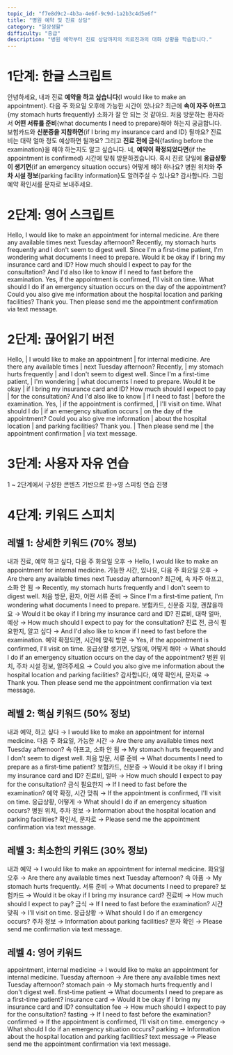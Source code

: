 ```yaml
---
topic_id: "f7e8d9c2-4b3a-4e6f-9c9d-1a2b3c4d5e6f"
title: "병원 예약 및 진료 상담"
category: "일상생활"
difficulty: "중급"
description: "병원 예약부터 진료 상담까지의 의료진과의 대화 상황을 학습합니다."
---
```


# 1단계: 한글 스크립트

안녕하세요, 내과 진료 **예약을 하고 싶습니다**{I would like to make an appointment}.
다음 주 화요일 오후에 가능한 시간이 있나요?
최근에 **속이 자주 아프고**{my stomach hurts frequently} 소화가 잘 안 되는 것 같아요.
처음 방문하는 환자라서 **어떤 서류를 준비**{what documents I need to prepare}해야 하는지 궁금합니다.
보험카드와 **신분증을 지참하면**{if I bring my insurance card and ID} 될까요?
진료비는 대략 얼마 정도 예상하면 될까요?
그리고 **진료 전에 금식**{fasting before the examination}을 해야 하는지도 알고 싶습니다.
네, **예약이 확정되었다면**{if the appointment is confirmed} 시간에 맞춰 방문하겠습니다.
혹시 진료 당일에 **응급상황이 생기면**{if an emergency situation occurs} 어떻게 해야 하나요?
병원 위치와 **주차 시설 정보**{parking facility information}도 알려주실 수 있나요?
감사합니다. 그럼 예약 확인서를 문자로 보내주세요.

# 2단계: 영어 스크립트

Hello, I would like to make an appointment for internal medicine.
Are there any available times next Tuesday afternoon?
Recently, my stomach hurts frequently and I don't seem to digest well.
Since I'm a first-time patient, I'm wondering what documents I need to prepare.
Would it be okay if I bring my insurance card and ID?
How much should I expect to pay for the consultation?
And I'd also like to know if I need to fast before the examination.
Yes, if the appointment is confirmed, I'll visit on time.
What should I do if an emergency situation occurs on the day of the appointment?
Could you also give me information about the hospital location and parking facilities?
Thank you. Then please send me the appointment confirmation via text message.

# 2단계: 끊어읽기 버전

Hello, | I would like to make an appointment | for internal medicine.
Are there any available times | next Tuesday afternoon?
Recently, | my stomach hurts frequently | and I don't seem to digest well.
Since I'm a first-time patient, | I'm wondering | what documents I need to prepare.
Would it be okay | if I bring my insurance card and ID?
How much should I expect to pay | for the consultation?
And I'd also like to know | if I need to fast | before the examination.
Yes, | if the appointment is confirmed, | I'll visit on time.
What should I do | if an emergency situation occurs | on the day of the appointment?
Could you also give me information | about the hospital location | and parking facilities?
Thank you. | Then please send me | the appointment confirmation | via text message.

# 3단계: 사용자 자유 연습

1 ~ 2단계에서 구성한 콘텐츠 기반으로 한→영 스피킹 연습 진행

# 4단계: 키워드 스피치

## 레벨 1: 상세한 키워드 (70% 정보)

내과 진료, 예약 하고 싶다, 다음 주 화요일 오후 → Hello, I would like to make an appointment for internal medicine.
가능한 시간, 있나요, 다음 주 화요일 오후 → Are there any available times next Tuesday afternoon?
최근에, 속 자주 아프고, 소화 안 됨 → Recently, my stomach hurts frequently and I don't seem to digest well.
처음 방문, 환자, 어떤 서류 준비 → Since I'm a first-time patient, I'm wondering what documents I need to prepare.
보험카드, 신분증 지참, 괜찮을까요 → Would it be okay if I bring my insurance card and ID?
진료비, 대략 얼마, 예상 → How much should I expect to pay for the consultation?
진료 전, 금식 필요한지, 알고 싶다 → And I'd also like to know if I need to fast before the examination.
예약 확정되면, 시간에 맞춰 방문 → Yes, if the appointment is confirmed, I'll visit on time.
응급상황 생기면, 당일에, 어떻게 해야 → What should I do if an emergency situation occurs on the day of the appointment?
병원 위치, 주차 시설 정보, 알려주세요 → Could you also give me information about the hospital location and parking facilities?
감사합니다, 예약 확인서, 문자로 → Thank you. Then please send me the appointment confirmation via text message.

## 레벨 2: 핵심 키워드 (50% 정보)

내과 예약, 하고 싶다 → I would like to make an appointment for internal medicine.
다음 주 화요일, 가능한 시간 → Are there any available times next Tuesday afternoon?
속 아프고, 소화 안 됨 → My stomach hurts frequently and I don't seem to digest well.
처음 방문, 서류 준비 → What documents I need to prepare as a first-time patient?
보험카드, 신분증 → Would it be okay if I bring my insurance card and ID?
진료비, 얼마 → How much should I expect to pay for the consultation?
금식 필요한지 → If I need to fast before the examination?
예약 확정, 시간 맞춰 → If the appointment is confirmed, I'll visit on time.
응급상황, 어떻게 → What should I do if an emergency situation occurs?
병원 위치, 주차 정보 → Information about the hospital location and parking facilities?
확인서, 문자로 → Please send me the appointment confirmation via text message.

## 레벨 3: 최소한의 키워드 (30% 정보)

내과 예약 → I would like to make an appointment for internal medicine.
화요일 오후 → Are there any available times next Tuesday afternoon?
속 아픔 → My stomach hurts frequently.
서류 준비 → What documents I need to prepare?
보험카드 → Would it be okay if I bring my insurance card?
진료비 → How much should I expect to pay?
금식 → If I need to fast before the examination?
시간 맞춰 → I'll visit on time.
응급상황 → What should I do if an emergency occurs?
주차 정보 → Information about parking facilities?
문자 확인 → Please send me confirmation via text message.

## 레벨 4: 영어 키워드

appointment, internal medicine → I would like to make an appointment for internal medicine.
Tuesday afternoon → Are there any available times next Tuesday afternoon?
stomach pain → My stomach hurts frequently and I don't digest well.
first-time patient → What documents I need to prepare as a first-time patient?
insurance card → Would it be okay if I bring my insurance card and ID?
consultation fee → How much should I expect to pay for the consultation?
fasting → If I need to fast before the examination?
confirmed → If the appointment is confirmed, I'll visit on time.
emergency → What should I do if an emergency situation occurs?
parking → Information about the hospital location and parking facilities?
text message → Please send me the appointment confirmation via text message.